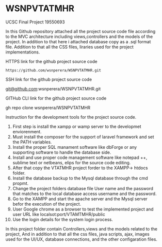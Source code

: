 # WSNPVTATMHR
UCSC Final Project 19550693

In this Github repository attached all the project source code file according to the MVC architecture including views,controllers and the models of the project.
In addition to that here i attached database copy as a .sql format file.
Addition to that all the CSS files, liraries used for the project implementations.

HTTPS link for the github project source code

    https://github.com/wsnperera/WSNPVTATMHR.git

SSH link for the github project source code

git@github.com:wsnperera/WSNPVTATMHR.git

GITHub CLI link for the github project source code

gh repo clone wsnperera/WSNPVTATMHR

Instruction for the development tools for the project source code.

1. First step is install the xampp or wamp server to the developmet enviorenment.
2. Must install the composer for the support of laravel framework and set the PATH variables.
3. Install the proper SQL manament software like dbForge or any supporting software to handle the database side.
4. Install and use proper code management software like notepad ++, sublime text or netbeans, elips for the source code editing.
5. After that copy the VTATMHR project forder to the XAMPP-> htdocs folder.
6. Install the database backup to the Mysql database through the cmd propmt.
7. Change the project folders database file User name and the password that matches to the local database access username and the password.
8. Go to the XAMPP and start the apache server and the Mysql server befor the execution of the project.
9. User Google chrome as a browser to test the implemented project and user URL like localsot:port/VTAMTMHR/public
10. Use the login details for the system login process.

In this project folder contain Controllers,views and the models related to the project, And in addition to that all the css files, java scripts, ajax, images used for the UI/UX, database connections, and the other configaration files.



